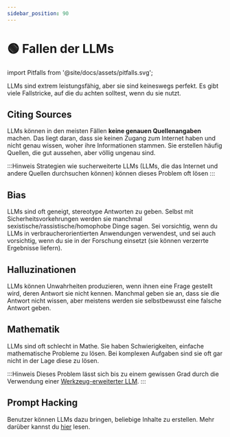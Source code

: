 ```yaml
---
sidebar_position: 90
---
```


# 🟢 Fallen der LLMs

import Pitfalls from '@site/docs/assets/pitfalls.svg';

<div style={{textAlign: 'center'}}>
  <Pitfalls style={{width:"100%",height:"300px",verticalAlign:"top"}}/>
</div>


LLMs sind extrem leistungsfähig, aber sie sind keineswegs perfekt. Es gibt viele Fallstricke, auf die du achten solltest, wenn du sie nutzt.

## Citing Sources

LLMs können in den meisten Fällen **keine genauen Quellenangaben** machen. Das liegt daran, dass sie keinen Zugang zum Internet haben und nicht genau wissen, woher ihre Informationen stammen. Sie erstellen häufig Quellen, die gut aussehen, aber völlig ungenau sind.

:::Hinweis
Strategien wie sucherweiterte LLMs (LLMs, die das Internet und andere Quellen durchsuchen können) können dieses Problem oft lösen
:::

## Bias

LLMs sind oft geneigt, stereotype Antworten zu geben. Selbst mit Sicherheitsvorkehrungen werden sie manchmal sexistische/rassistische/homophobe Dinge sagen. Sei vorsichtig, wenn du LLMs in verbraucherorientierten Anwendungen verwendest, und sei auch vorsichtig, wenn du sie in der Forschung einsetzt (sie können verzerrte Ergebnisse liefern).

## Halluzinationen

LLMs können Unwahrheiten produzieren, wenn ihnen eine Frage gestellt wird, deren Antwort sie nicht kennen. Manchmal geben sie an, dass sie die Antwort nicht wissen, aber meistens werden sie selbstbewusst eine falsche Antwort geben.

## Mathematik

LLMs sind oft schlecht in Mathe. Sie haben Schwierigkeiten, einfache mathematische Probleme zu lösen. Bei komplexen Aufgaben sind sie oft gar nicht in der Lage diese zu lösen.

:::Hinweis
Dieses Problem lässt sich bis zu einem gewissen Grad durch die Verwendung einer [Werkzeug-erweiterter LLM](https://learnprompting.org/docs/advanced_applications/mrkl).
:::

## Prompt Hacking

Benutzer können LLMs dazu bringen, beliebige Inhalte zu erstellen. Mehr darüber kannst du [hier](https://learnprompting.org/docs/category/-prompt-hacking) lesen.